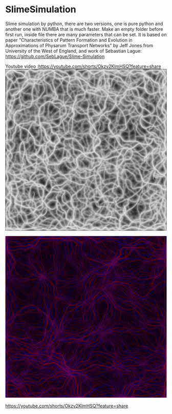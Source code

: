 # SlimeSimulation
Slime simulation by python, there are two versions, one is pure python and another one with NUMBA that is much faster. Make an empty folder before first run, inside file there are many parameters that can be set. It is based on paper "Characteristics of Pattern Formation and Evolution in Approximations of Physarum Transport Networks" by Jeff Jones from University of the West of England, and work of Sebastian Lague:
https://github.com/SebLague/Slime-Simulation

Youtube video :https://youtube.com/shorts/Okzv2KlmHSQ?feature=share
![alt text](https://github.com/Hesamebh/SlimeSimulation/blob/main/IMG1000250.png?raw=true)



![alt text](https://github.com/Hesamebh/SlimeSimulation/blob/main/IMG1000900.png?raw=true)


https://youtube.com/shorts/Okzv2KlmHSQ?feature=share



